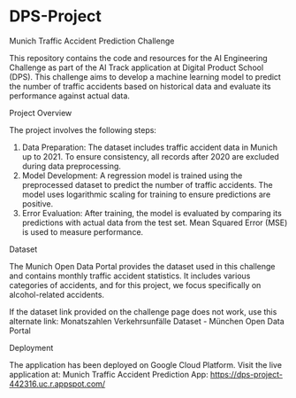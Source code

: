 # DPS-Project
Munich Traffic Accident Prediction Challenge

This repository contains the code and resources for the AI Engineering Challenge as part of the AI Track application at Digital Product School (DPS). 
This challenge aims to develop a machine learning model to predict the number of traffic accidents based on historical data and evaluate its performance against actual data.

Project Overview

The project involves the following steps:
1. Data Preparation:
The dataset includes traffic accident data in Munich up to 2021.
To ensure consistency, all records after 2020 are excluded during data preprocessing.
2. Model Development:
A regression model is trained using the preprocessed dataset to predict the number of traffic accidents.
The model uses logarithmic scaling for training to ensure predictions are positive.
3. Error Evaluation:
After training, the model is evaluated by comparing its predictions with actual data from the test set.
Mean Squared Error (MSE) is used to measure performance.

Dataset

The Munich Open Data Portal provides the dataset used in this challenge and contains monthly traffic accident statistics. It includes various categories of accidents, and for this project, we focus specifically on alcohol-related accidents.

If the dataset link provided on the challenge page does not work, use this alternate link:
Monatszahlen Verkehrsunfälle Dataset - München Open Data Portal


Deployment

The application has been deployed on Google Cloud Platform. Visit the live application at:
Munich Traffic Accident Prediction App: https://dps-project-442316.uc.r.appspot.com/




